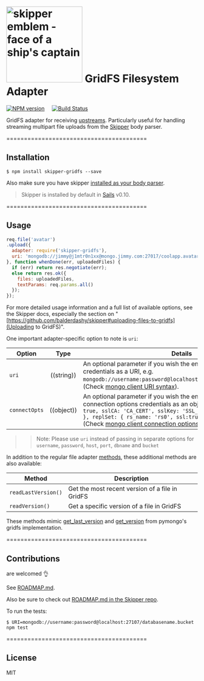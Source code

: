 # [<img title="skipper-gridfs - GridFS filesystem adapter for Skipper" src="http://i.imgur.com/P6gptnI.png" width="200px" alt="skipper emblem - face of a ship's captain"/>](https://github.com/willhuang85/skipper-gridfs) GridFS Filesystem Adapter

[![NPM version](https://badge.fury.io/js/skipper-gridfs.png)](http://badge.fury.io/js/skipper-gridfs) &nbsp; &nbsp;
[![Build Status](https://travis-ci.org/willhuang85/skipper-gridfs.svg?branch=master)](https://travis-ci.org/willhuang85/skipper-gridfs)

GridFS adapter for receiving [upstreams](https://github.com/balderdashy/skipper#what-are-upstreams). Particularly useful for handling streaming multipart file uploads from the [Skipper](https://github.com/balderdashy/skipper) body parser.


========================================

## Installation

```
$ npm install skipper-gridfs --save
```

Also make sure you have skipper [installed as your body parser](http://beta.sailsjs.org/#/documentation/concepts/Middleware?q=adding-or-overriding-http-middleware).

> Skipper is installed by default in [Sails](https://github.com/balderdashy/sails) v0.10.

========================================


## Usage

```javascript
req.file('avatar')
.upload({
  adapter: require('skipper-gridfs'),
  uri: 'mongodb://jimmy@j1mtr0n1xx@mongo.jimmy.com:27017/coolapp.avatar_uploads'
}, function whenDone(err, uploadedFiles) {
  if (err) return res.negotiate(err);
  else return res.ok({
    files: uploadedFiles,
    textParams: req.params.all()
  });
});
```

For more detailed usage information and a full list of available options, see the Skipper docs, especially the section on "[https://github.com/balderdashy/skipper#uploading-files-to-gridfs](Uploading to GridFS)".


One important adapter-specific option to note is `uri`:

| Option        | Type       | Details |
|-----------    |:----------:|---------|
| `uri`         | ((string)) | An optional parameter if you wish the enter your mongodb credentials as a URI, e.g. `mongodb://username:password@localhost:27107/databasename.bucket`.<br/> (Check [mongo client URI syntax](http://api.mongodb.org/java/current/com/mongodb/MongoClientURI.html)).|
| `connectOpts` | ((object)) | An optional parameter if you wish the enter your mongodb connection options credentials as an object e.g. `{ server: { ssl: true, sslCA: 'CA_CERT', sslKey: 'SSL_KEY', sslCert: 'SSL_CERT' }, replSet: { rs_name: 'rs0', ssl:true} }` <br/> (Check [mongo client connection options](https://mongodb.github.io/node-mongodb-native/api-generated/mongoclient.html#connect)).|

>>Note:
>>Please use `uri` instead of passing in separate options for `username`, `password`, `host`, `port`, `dbname` and `bucket`

In addition to the regular file adapter [methods](https://github.com/balderdashy/skipper#what-are-filesystem-adapters), these additional methods are also available:

Method      | Description
 ----------- | ------------------
 `readLastVersion()`      | Get the most recent version of a file in GridFS
 `readVersion()`    | Get a specific version of a file in GridFS
 
 These methods mimic [get_last_version](http://api.mongodb.org/python/current/api/gridfs/#gridfs.GridFS.get_last_version) and [get_version](http://api.mongodb.org/python/current/api/gridfs/#gridfs.GridFS.get_version) from pymongo's gridfs implementation.

========================================

## Contributions

are welcomed :ok_hand:

See [ROADMAP.md](https://github.com/willhuang85/skipper-gridfs/blob/master/ROADMAP.md).

Also be sure to check out [ROADMAP.md in the Skipper repo](https://github.com/balderdashy/skipper/blob/master/ROADMAP.md).

To run the tests:

```shell
$ URI=mongodb://username:password@localhost:27107/databasename.bucket npm test
```


========================================

## License

MIT
